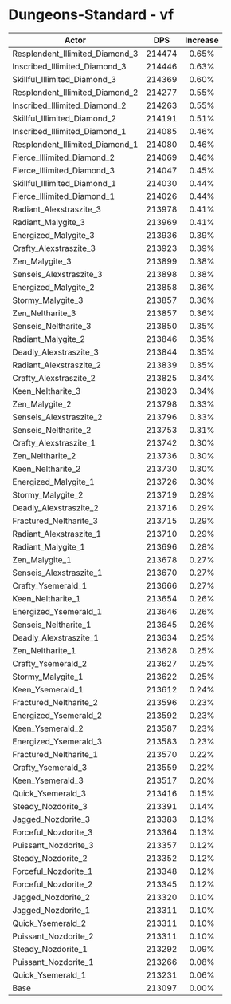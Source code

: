 # Dungeons-Standard - vf
| Actor | DPS | Increase |
|---|:---:|:---:|
|Resplendent_Illimited_Diamond_3|214474|0.65%|
|Inscribed_Illimited_Diamond_3|214446|0.63%|
|Skillful_Illimited_Diamond_3|214369|0.60%|
|Resplendent_Illimited_Diamond_2|214277|0.55%|
|Inscribed_Illimited_Diamond_2|214263|0.55%|
|Skillful_Illimited_Diamond_2|214191|0.51%|
|Inscribed_Illimited_Diamond_1|214085|0.46%|
|Resplendent_Illimited_Diamond_1|214080|0.46%|
|Fierce_Illimited_Diamond_2|214069|0.46%|
|Fierce_Illimited_Diamond_3|214047|0.45%|
|Skillful_Illimited_Diamond_1|214030|0.44%|
|Fierce_Illimited_Diamond_1|214026|0.44%|
|Radiant_Alexstraszite_3|213978|0.41%|
|Radiant_Malygite_3|213969|0.41%|
|Energized_Malygite_3|213936|0.39%|
|Crafty_Alexstraszite_3|213923|0.39%|
|Zen_Malygite_3|213899|0.38%|
|Senseis_Alexstraszite_3|213898|0.38%|
|Energized_Malygite_2|213858|0.36%|
|Stormy_Malygite_3|213857|0.36%|
|Zen_Neltharite_3|213857|0.36%|
|Senseis_Neltharite_3|213850|0.35%|
|Radiant_Malygite_2|213846|0.35%|
|Deadly_Alexstraszite_3|213844|0.35%|
|Radiant_Alexstraszite_2|213839|0.35%|
|Crafty_Alexstraszite_2|213825|0.34%|
|Keen_Neltharite_3|213823|0.34%|
|Zen_Malygite_2|213798|0.33%|
|Senseis_Alexstraszite_2|213796|0.33%|
|Senseis_Neltharite_2|213753|0.31%|
|Crafty_Alexstraszite_1|213742|0.30%|
|Zen_Neltharite_2|213736|0.30%|
|Keen_Neltharite_2|213730|0.30%|
|Energized_Malygite_1|213726|0.30%|
|Stormy_Malygite_2|213719|0.29%|
|Deadly_Alexstraszite_2|213716|0.29%|
|Fractured_Neltharite_3|213715|0.29%|
|Radiant_Alexstraszite_1|213710|0.29%|
|Radiant_Malygite_1|213696|0.28%|
|Zen_Malygite_1|213678|0.27%|
|Senseis_Alexstraszite_1|213670|0.27%|
|Crafty_Ysemerald_1|213666|0.27%|
|Keen_Neltharite_1|213654|0.26%|
|Energized_Ysemerald_1|213646|0.26%|
|Senseis_Neltharite_1|213645|0.26%|
|Deadly_Alexstraszite_1|213634|0.25%|
|Zen_Neltharite_1|213628|0.25%|
|Crafty_Ysemerald_2|213627|0.25%|
|Stormy_Malygite_1|213622|0.25%|
|Keen_Ysemerald_1|213612|0.24%|
|Fractured_Neltharite_2|213596|0.23%|
|Energized_Ysemerald_2|213592|0.23%|
|Keen_Ysemerald_2|213587|0.23%|
|Energized_Ysemerald_3|213583|0.23%|
|Fractured_Neltharite_1|213570|0.22%|
|Crafty_Ysemerald_3|213559|0.22%|
|Keen_Ysemerald_3|213517|0.20%|
|Quick_Ysemerald_3|213416|0.15%|
|Steady_Nozdorite_3|213391|0.14%|
|Jagged_Nozdorite_3|213383|0.13%|
|Forceful_Nozdorite_3|213364|0.13%|
|Puissant_Nozdorite_3|213357|0.12%|
|Steady_Nozdorite_2|213352|0.12%|
|Forceful_Nozdorite_1|213348|0.12%|
|Forceful_Nozdorite_2|213345|0.12%|
|Jagged_Nozdorite_2|213320|0.10%|
|Jagged_Nozdorite_1|213311|0.10%|
|Quick_Ysemerald_2|213311|0.10%|
|Puissant_Nozdorite_2|213311|0.10%|
|Steady_Nozdorite_1|213292|0.09%|
|Puissant_Nozdorite_1|213266|0.08%|
|Quick_Ysemerald_1|213231|0.06%|
|Base|213097|0.00%|
